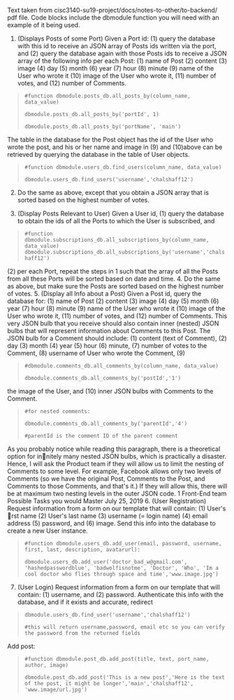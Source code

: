 Text taken from cisc3140-su19-project/docs/notes-to-other/to-backend/ pdf file.
Code blocks include the dbmodule function you will need with an example of it being used.

1. (Displays Posts of some Port) Given a Port id: (1) query the database with this id to receive an JSON array of Posts ids written via the port, and (2) query the database again with those Posts ids to receive a JSON array of the following info per each Post:
(1) name of Post (2) content (3) image (4) day (5) month (6) year (7) hour (8) minute (9) name of the User who wrote it (10) image of the User who wrote it, (11) number of votes, and (12) number of Comments. 
>`#function dbmodule.posts_db.all_posts_by(column_name, data_value)`
>
> `dbmodule.posts_db.all_posts_by('portId', 1)`
>
> `dbmodule.posts_db.all_posts_by('portName', 'main')`

The table in the database for the Post object has the id of the User who wrote the post, and his or her name and image in (9) and (10)above can be retrieved by querying the database in the table of User objects. 
>`#function dbmodule.users_db.find_users(column_name, data_value)`
>
>`dbmodule.users_db.find_users('username','chalshaff12')`
2. Do the same as above, except that you obtain a JSON array that is sorted based on the
highest number of votes.

3. (Display Posts Relevant to User) Given a User id, (1) query the database to obtain
the ids of all the Ports to which the User is subscribed, and 
>`#function dbmodule.subscriptions_db.all_subscriptions_by(column_name, data_value)`
>`dbmodule.subscriptions_db.all_subscriptions_by('username','chalshaff12')`

(2) per each Port, repeat
the steps in 1 such that the array of all the Posts from all these Ports will be sorted
based on date and time.
4. Do the same as above, but make sure the Posts are sorted based on the highest number
of votes.
5. (Display all Info about a Post) Given a Post id, query the database for: (1) name of
Post (2) content (3) image (4) day (5) month (6) year (7) hour (8) minute (9) name of
the User who wrote it (10) image of the User who wrote it, (11) number of votes, and
(12) number of Comments. This very JSON bulb that you receive should also contain
inner (nested) JSON bulbs that will represent information about Comments to this Post.
The JSON bulb for a Comment should include: (1) content (text of Comment), (2) day (3)
month (4) year (5) hour (6) minute, (7) number of votes to the Comment, (8) username
of User who wrote the Comment, (9) 
>`#dbmodule.comments_db.all_comments_by(column_name, data_value)`
>
>`dbmodule.comments_db.all_comments_by('postId','1')`

the image of the User, and (10) inner JSON bulbs
with Comments to the Comment.
>`#for nested comments:`
>
>`dbmodule.comments_db.all_comments_by('parentId','4')` 
>
>`#parentId is the comment ID of the parent comment`

As you probably notice while reading this paragraph,
there is a theoretical option for innitely many nested JSON bulbs, which is practically
a disaster. Hence, I will ask the Product team if they will allow us to limit the nesting
of Comments to some level. For example, Facebook allows only two levels of Comments
(so we have the original Post, Comments to the Post, and Comments to those Comments,
and that's it.) If they will allow this, there will be at maximum two nesting levels in
the outer JSON code.
1
Front-End team Possible Tasks you would Master July 25, 2019
6. (User Registration) Request information from a form on our template that will contain:
(1) User's rst name (2) User's last name (3) username (= login name) (4) email
address (5) password, and (6) image. Send this info into the database to create a new
User instance.
>`#function dbmodule.users_db.add_user(email, password, username, first, last, description, avatarurl):`
>
>`dbmodule.users_db.add_user('doctor_bad_w@gmail.com', 'hashedpasswordblue', 'badwolfisnotme', 'Doctor', 'Who', 'Im a cool doctor who flies through space and time','www.image.jpg')`

7. (User Login) Request information from a form on our template that will contain: (1)
username, and (2) password. Authenticate this info with the database, and if it exists
and accurate, redirect
>`dbmodule.users_db.find_user('username','chalshaff12')`
>
>`#this will return username,password, email etc so you can verify the password from the returned fields`



Add post:
>`#function dbmodule.post_db.add_post(title, text, port_name, author, image)`
>
>`dbmodule.post_db.add_post('This is a new post','Here is the text of the post, it might be longer','main','chalshaff12', 'www.image/url.jpg')`
